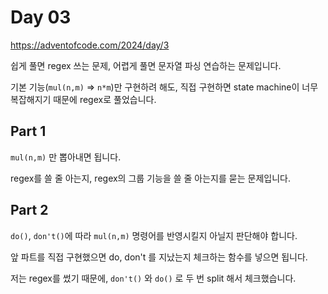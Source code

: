 # Day 03

https://adventofcode.com/2024/day/3

쉽게 풀면 regex 쓰는 문제, 어렵게 풀면 문자열 파싱 연습하는 문제입니다.

기본 기능(`mul(n,m)` => `n*m`)만 구현하려 해도, 직접 구현하면 state machine이 너무 복잡해지기 때문에 regex로 풀었습니다.

## Part 1

`mul(n,m)` 만 뽑아내면 됩니다.

regex를 쓸 줄 아는지, regex의 그룹 기능을 쓸 줄 아는지를 묻는 문제입니다.

## Part 2

`do()`, `don't()`에 따라 `mul(n,m)` 명령어를 반영시킬지 아닐지 판단해야 합니다.

앞 파트를 직접 구현했으면 do, don't 를 지났는지 체크하는 함수를 넣으면 됩니다.

저는 regex를 썼기 때문에, `don't()` 와 `do()` 로 두 번 split 해서 체크했습니다.
